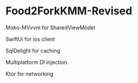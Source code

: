 # Food2ForkKMM-Revised

   Moko-MVvvm for SharedViewModel
   
   SwiftUi for ios client
   
   SqlDelight for caching
   
   Multiplatform DI injection
   
   Ktor for networking
        
